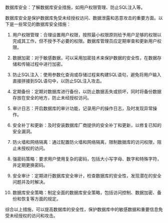 数据库安全：了解数据库安全措施，如用户权限管理、防止SQL注入等。

数据库安全是保护数据库免受未经授权访问、数据泄露和恶意攻击的重要方面。以下是一些常见的数据库安全措施：

1. 用户权限管理：合理设置用户权限，按照最小权限原则给予用户足够的权限以完成其工作，但不授予不必要的权限。数据库管理员应定期审查和更新用户权限。

2. 数据加密：对于敏感数据，可以采用加密技术来保护数据的安全性，在数据存储和传输过程中进行加密。

3. 防止SQL注入：使用参数化查询或存储过程来构建SQL语句，避免将用户输入直接拼接到SQL语句中，以防止SQL注入攻击。

4. 定期备份：定期对数据库进行备份，以防止数据丢失或损坏，同时将备份数据存放在安全的地方，防止未经授权访问。

5. 审计日志：开启数据库的审计功能，记录用户的操作日志，及时发现异常操作。

6. 安全补丁和更新：及时安装数据库厂商提供的安全补丁和更新，以修复已知的安全漏洞。

7. 防火墙和网络隔离：通过配置防火墙和网络隔离，限制数据库的访问权限，阻止未授权的访问。

8. 强密码策略：要求用户使用复杂的密码，包括大小写字母、数字和特殊字符，并定期更换密码。

9. 安全审计：定期进行数据库安全审计，检查数据库的安全性，发现潜在的安全问题并及时解决。

10. 数据库安全策略：制定全面的数据库安全策略，包括访问控制、数据加密、备份和恢复等方面的规定。

综合以上措施，可以提高数据库的安全性，保护数据库中的敏感数据和重要信息免受未经授权的访问和攻击。